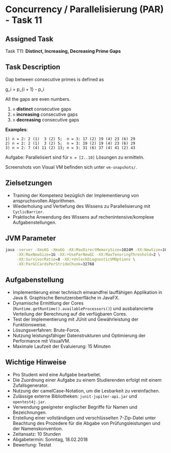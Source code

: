 # Concurrency / Parallelisierung (PAR) - Task 11

## Assigned Task
Task T11: **Distinct, Increasing, Decreasing Prime Gaps**

## Task Description
Gap between consecutive primes is defined as


g_i = p_{i + 1} - p_i

All the gaps are even numbers.
1. `n` **distinct** consecutive gaps
2. `n` **increasing** consecutive gaps
3. `n` **decreasing** consecutive gaps

**Examples**:
```text
1) n = 2: 2 (1)  3 (2) 5;  n = 3: 17 (2) 19 (4) 23 (6) 29
2) n = 2: 2 (1)  3 (2) 5;  n = 3: 19 (2) 19 (4) 23 (6) 29
3) n = 2: 7 (4) 11 (2) 13; n = 3: 31 (6) 37 (4) 41 (2) 43
```

Aufgabe: Parallelisiert sind für `n = [2..10]` Lösungen zu ermitteln.

Screenshots von Visual VM befinden sich unter `vm-snapshots/`.

## Zielsetzungen
* Training der Kompetenz bezüglich der Implementierung von anspruchsvollen Algorithmen.
* Wiederholung und Vertiefung des Wissens zu Parallelisierung mit `CyclicBarrier`.
* Praktische Anwendung des Wissens auf rechenintensive/komplexe Aufgabenstellungen.

## JVM Parameter
```bash
java -server -Xms6G -Xmx6G -XX:MaxDirectMemorySize=1024M -XX:NewSize=1G \
     -XX:MaxNewSize=1G -XX:+UseParNewGC -XX:MaxTenuringThreshold=2 \
     -XX:SurvivorRatio=8 -XX:+UnlockDiagnosticVMOptions \
     -XX:ParGCCardsPerStrideChunk=32768
```

## Aufgabenstellung
* Implementierung einer technisch einwandfrei lauffähigen Applikation in Java 8.
  Graphische Benutzeroberfläche in JavaFX.
* Dynamische Ermittlung der Cores (`Runtime.getRuntime().availableProcessors()`)
  und ausbalancierte Verteilung der Berechnung auf die verfügbaren Cores.
* Test der Implementierung mit JUnit und Gewährleistung der Funktionsweise.
* Lösungsverfahren: Brute-Force.
* Nutzung leistungsfähiger Datenstrukturen und Optimierung der Performance mit VisualVM.
* Maximale Laufzeit der Evaluierung: 15 Minuten

## Wichtige Hinweise
* Pro Student wird eine Aufgabe bearbeitet.
* Die Zuordnung einer Aufgabe zu einem Studierenden erfolgt mit einem Zufallsgenerator.
* Nutzung der camelCase-Notation, um die Lesbarkeit zu vereinfachen.
* Zulässige externe Bibliotheken: `junit-jupiter-api.jar` und `opentest4j.jar`.
* Verwendung geeigneter englischer Begriffe für Namen und Bezeichnungen.
* Erstellung einer vollständigen und verschlüsselten 7-Zip-Datei unter Beachtung
  des Prozedere für die Abgabe von Prüfungsleistungen und der Namenskonvention.
* Zeitansatz: 10 Stunden
* Abgabetermin: Sonntag, 18.02.2018
* Bewertung: Testat
